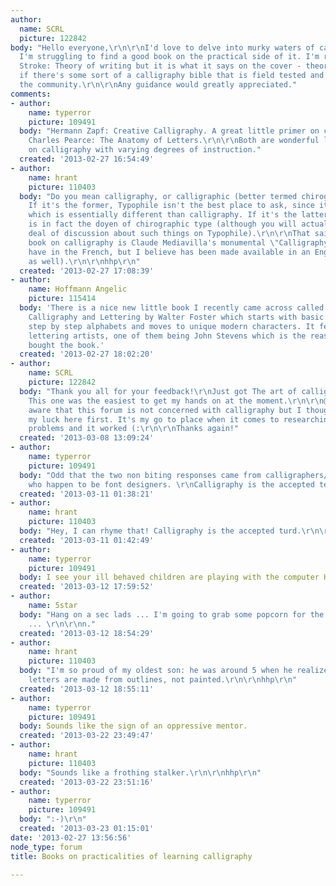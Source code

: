 ```yaml
---
author:
  name: SCRL
  picture: 122842
body: "Hello everyone,\r\n\r\nI'd love to delve into murky waters of calligraphy but
  I'm struggling to find a good book on the practical side of it. I'm reading The
  Stroke: Theory of writing but it is what it says on the cover - theory. I was wondering
  if there's some sort of a calligraphy bible that is field tested and approved by
  the community.\r\n\r\nAny guidance would greatly appreciated."
comments:
- author:
    name: typerror
    picture: 109491
  body: "Hermann Zapf: Creative Calligraphy. A great little primer on calligraphy\r\n\r\nAlso
    Charles Pearce: The Anatomy of Letters.\r\n\r\nBoth are wonderful little books
    on calligraphy with varying degrees of instruction."
  created: '2013-02-27 16:54:49'
- author:
    name: hrant
    picture: 110403
  body: "Do you mean calligraphy, or calligraphic (better termed chirographic) type?
    If it's the former, Typophile isn't the best place to ask, since it's about type,
    which is essentially different than calligraphy. If it's the latter, Gerrit Noordzij
    is in fact the doyen of chirographic type (although you will actually find a great
    deal of discussion about such things on Typophile).\r\n\r\nThat said, my favorite
    book on calligraphy is Claude Mediavilla's monumental \"Calligraphy\" (which I
    have in the French, but I believe has been made available in an English version
    as well).\r\n\r\nhhp\r\n"
  created: '2013-02-27 17:08:39'
- author:
    name: Hoffmann Angelic
    picture: 115414
  body: 'There is a nice new little book I recently came across called: The Art of
    Calligraphy and Lettering by Walter Foster which starts with basic calligraphic
    step by step alphabets and moves to unique modern characters. It features four
    lettering artists, one of them being John Stevens which is the reason I personally
    bought the book.'
  created: '2013-02-27 18:02:20'
- author:
    name: SCRL
    picture: 122842
  body: "Thank you all for your feedback!\r\nJust got The art of calligraphy and lettering.
    This one was the easiest to get my hands on at the moment.\r\n\r\n@hrant I'm perfectly
    aware that this forum is not concerned with calligraphy but I thought I'll try
    my luck here first. It's my go to place when it comes to researching type related
    problems and it worked (:\r\n\r\nThanks again!"
  created: '2013-03-08 13:09:24'
- author:
    name: typerror
    picture: 109491
  body: "Odd that the two non biting responses came from calligraphers/lettering artists
    who happen to be font designers. \r\nCalligraphy is the accepted term!"
  created: '2013-03-11 01:38:21'
- author:
    name: hrant
    picture: 110403
  body: "Hey, I can rhyme that! Calligraphy is the accepted turd.\r\n\r\nhhp\r\n"
  created: '2013-03-11 01:42:49'
- author:
    name: typerror
    picture: 109491
  body: I see your ill behaved children are playing with the computer Hrant.
  created: '2013-03-12 17:59:52'
- author:
    name: 5star
  body: "Hang on a sec lads ... I'm going to grab some popcorn for the upcoming entertainment
    ... \r\n\r\nn."
  created: '2013-03-12 18:54:29'
- author:
    name: hrant
    picture: 110403
  body: "I'm so proud of my oldest son: he was around 5 when he realized that good
    letters are made from outlines, not painted.\r\n\r\nhhp\r\n"
  created: '2013-03-12 18:55:11'
- author:
    name: typerror
    picture: 109491
  body: Sounds like the sign of an oppressive mentor.
  created: '2013-03-22 23:49:47'
- author:
    name: hrant
    picture: 110403
  body: "Sounds like a frothing stalker.\r\n\r\nhhp\r\n"
  created: '2013-03-22 23:51:16'
- author:
    name: typerror
    picture: 109491
  body: ":-)\r\n"
  created: '2013-03-23 01:15:01'
date: '2013-02-27 13:56:56'
node_type: forum
title: Books on practicalities of learning calligraphy

---
```

